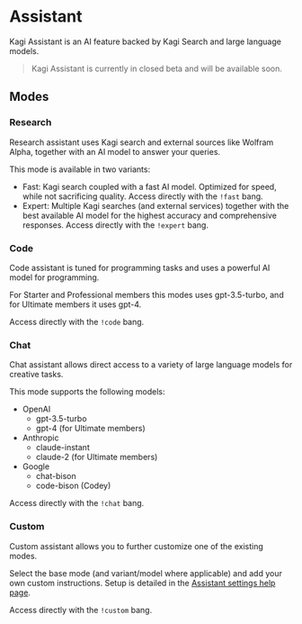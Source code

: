 # Assistant

Kagi Assistant is an AI feature backed by Kagi Search and large language models.

> Kagi Assistant is currently in closed beta and will be available soon.

## Modes

### Research

Research assistant uses Kagi search and external sources like Wolfram Alpha, together with an AI model to answer your queries.

This mode is available in two variants:

- Fast: Kagi search coupled with a fast AI model. Optimized for speed, while not sacrificing quality. Access directly with the `!fast` bang.
- Expert: Multiple Kagi searches (and external services) together with the best available AI model for the highest accuracy and comprehensive responses. Access directly with the `!expert` bang.

### Code

Code assistant is tuned for programming tasks and uses a powerful AI model for programming.

For Starter and Professional members this modes uses gpt-3.5-turbo, and for Ultimate members it uses gpt-4.

Access directly with the `!code` bang.

### Chat

Chat assistant allows direct access to a variety of large language models for creative tasks.

This mode supports the following models:

- OpenAI
  - gpt-3.5-turbo
  - gpt-4 (for Ultimate members)
- Anthropic
  - claude-instant
  - claude-2 (for Ultimate members)
- Google
  - chat-bison
  - code-bison (Codey)

Access directly with the `!chat` bang.

### Custom

Custom assistant allows you to further customize one of the existing modes.

Select the base mode (and variant/model where applicable) and add your own custom instructions. Setup is detailed in the [Assistant settings help page](../settings/assistant.md#custom-assistant).

Access directly with the `!custom` bang.
